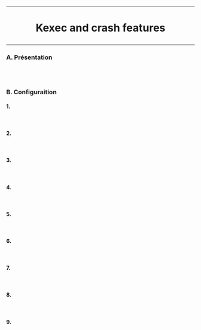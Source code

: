 ---------------------------------------------------------------------------------
# <p align='center'> Kexec and crash features </p>
---------------------------------------------------------------------------------
### A. Présentation

<br />
<br />

### B. Configuraition
#### 1. 
<br />

#### 2. 
<br />

#### 3. 
<br />

#### 4. 
<br />

#### 5. 
<br />

#### 6. 
<br />

#### 7. 
<br />

#### 8. 
<br />

#### 9. 
<br />
